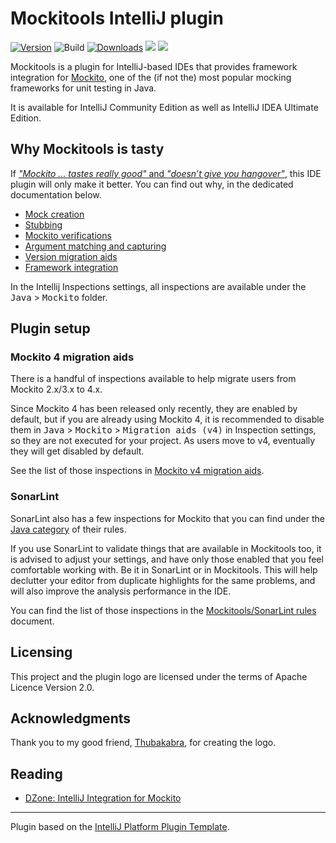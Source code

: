 # Mockitools IntelliJ plugin

[![Version](https://img.shields.io/jetbrains/plugin/v/18117-mockitools.svg)](https://plugins.jetbrains.com/plugin/18117-mockitools)
![Build](https://github.com/picimako/mockitools/workflows/Build/badge.svg)
[![Downloads](https://img.shields.io/jetbrains/plugin/d/18117-mockitools.svg)](https://plugins.jetbrains.com/plugin/18117-mockitools)
![](https://img.shields.io/badge/since-IJ2021.2-blue) ![](https://img.shields.io/badge/until-IJ2022.2-blue)

<!-- Plugin description -->
Mockitools is a plugin for IntelliJ-based IDEs that provides framework integration for [Mockito](https://site.mockito.org), one of the (if not the) most popular mocking frameworks for unit testing in Java.
<!-- Plugin description end -->

It is available for IntelliJ Community Edition as well as IntelliJ IDEA Ultimate Edition.

## Why Mockitools is tasty

If [*"Mockito ... tastes really good"* and *"doesn’t give you hangover"*](https://site.mockito.org/#why),
this IDE plugin will only make it better. You can find out why, in the dedicated documentation below.

- [Mock creation](docs/mock_creation.md)
- [Stubbing](docs/stubbing.md)
- [Mockito verifications](docs/verifications.md)
- [Argument matching and capturing](docs/argument_matching_capture.md)
- [Version migration aids](docs/migration_aids_v4.md)
- [Framework integration](docs/framework_integration.md)

In the Intellij Inspections settings, all inspections are available under the <kbd>Java</kbd> > <kbd>Mockito</kbd> folder.

## Plugin setup

### Mockito 4 migration aids

There is a handful of inspections available to help migrate users from Mockito 2.x/3.x to 4.x.

Since Mockito 4 has been released only recently, they are enabled by default, but if you are already
using Mockito 4, it is recommended to disable them in <kbd>Java</kbd> > <kbd>Mockito</kbd> > <kbd>Migration aids (v4)</kbd> in Inspection settings,
so they are not executed for your project. As users move to v4, eventually they will get disabled by default.

See the list of those inspections in [Mockito v4 migration aids](docs/migration_aids_v4.md).

### SonarLint

SonarLint also has a few inspections for Mockito that you can find under the [Java category](https://rules.sonarsource.com/java?search=mockito) of their rules.

If you use SonarLint to validate things that are available in Mockitools too, it is advised to adjust your settings,
and have only those enabled that you feel comfortable working with. Be it in SonarLint or in Mockitools.
This will help declutter your editor from duplicate highlights for the same problems, and will also improve the analysis performance in the IDE.

You can find the list of those inspections in the [Mockitools/SonarLint rules](docs/sonarlint_rules.md) document.

## Licensing

This project and the plugin logo are licensed under the terms of Apache Licence Version 2.0.

## Acknowledgments

Thank you to my good friend, [Thubakabra](https://www.facebook.com/Thubakabra), for creating the logo.

## Reading

- [DZone: IntelliJ Integration for Mockito](https://dzone.com/articles/intellij-mockito-integration)

---
Plugin based on the [IntelliJ Platform Plugin Template][template].

[template]: https://github.com/JetBrains/intellij-platform-plugin-template
